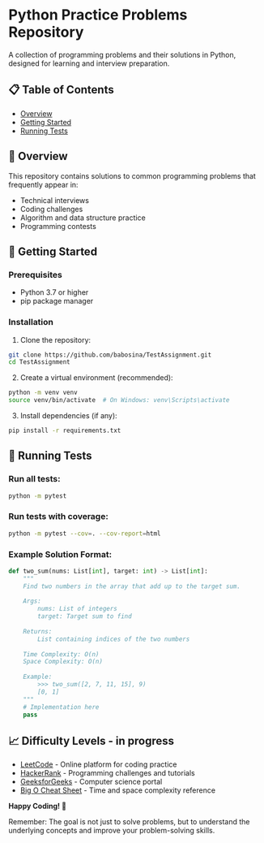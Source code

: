 # Python Practice Problems Repository

A collection of programming problems and their solutions in Python, designed for learning and interview preparation.

## 📋 Table of Contents

- [Overview](#overview)
- [Getting Started](#getting-started)
- [Running Tests](#running-tests)

## 🎯 Overview

This repository contains solutions to common programming problems that frequently appear in:

- Technical interviews
- Coding challenges
- Algorithm and data structure practice
- Programming contests

## 🚀 Getting Started

### Prerequisites

- Python 3.7 or higher
- pip package manager

### Installation

1. Clone the repository:

```bash
git clone https://github.com/babosina/TestAssignment.git
cd TestAssignment
```

2. Create a virtual environment (recommended):

```bash
python -m venv venv
source venv/bin/activate  # On Windows: venv\Scripts\activate
```

3. Install dependencies (if any):

```bash
pip install -r requirements.txt
```

## 🧪 Running Tests

### Run all tests:

```bash
python -m pytest
```

### Run tests with coverage:

```bash
python -m pytest --cov=. --cov-report=html
```

### Example Solution Format:

```python
def two_sum(nums: List[int], target: int) -> List[int]:
    """
    Find two numbers in the array that add up to the target sum.
    
    Args:
        nums: List of integers
        target: Target sum to find
        
    Returns:
        List containing indices of the two numbers
        
    Time Complexity: O(n)
    Space Complexity: O(n)
    
    Example:
        >>> two_sum([2, 7, 11, 15], 9)
        [0, 1]
    """
    # Implementation here
    pass
```

## 📈 Difficulty Levels - in progress

[//]: # (Problems are categorized by difficulty:)

[//]: # (- 🟢 **Easy**: Basic problems, good for beginners)

[//]: # (- 🟡 **Medium**: Intermediate problems requiring some algorithmic thinking)

[//]: # (- 🔴 **Hard**: Advanced problems, often seen in competitive programming)

- [LeetCode](https://leetcode.com/) - Online platform for coding practice
- [HackerRank](https://www.hackerrank.com/) - Programming challenges and tutorials
- [GeeksforGeeks](https://www.geeksforgeeks.org/) - Computer science portal
- [Big O Cheat Sheet](https://www.bigocheatsheet.com/) - Time and space complexity reference

**Happy Coding! 🚀**

Remember: The goal is not just to solve problems, but to understand the underlying concepts and improve your
problem-solving skills.